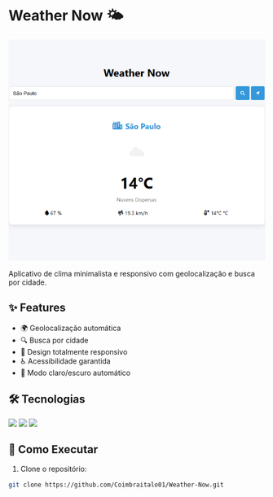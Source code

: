 # Weather Now 🌤️
![Preview do App](https://github.com/Coimbraitalo01/Weather-Now/raw/main/Preview.png)

Aplicativo de clima minimalista e responsivo com geolocalização e busca por cidade.

## ✨ Features
- 🌍 Geolocalização automática
- 🔍 Busca por cidade
- 📱 Design totalmente responsivo
- ♿ Acessibilidade garantida
- 🌈 Modo claro/escuro automático

## 🛠️ Tecnologias
<img src="https://img.shields.io/badge/HTML5-E34F26?style=for-the-badge&logo=html5&logoColor=white">
<img src="https://img.shields.io/badge/CSS3-1572B6?style=for-the-badge&logo=css3&logoColor=white"> 
<img src="https://img.shields.io/badge/JavaScript-F7DF1E?style=for-the-badge&logo=javascript&logoColor=black">

## 🚀 Como Executar
1. Clone o repositório:
```bash
git clone https://github.com/Coimbraitalo01/Weather-Now.git
